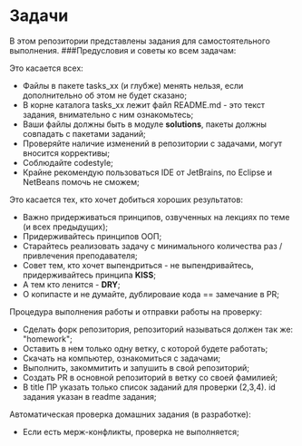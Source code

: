 # Задачи
В этом репозитории представлены задания для самостоятельного выполнения.
###Предусловия и советы ко всем задачам:

Это касается всех: 
- Файлы в пакете tasks_хх (и глубже) менять нельзя, если дополнительно об этом не будет сказано;
- В корне каталога tasks_xx лежит файл README.md - это текст задания, внимательно с ним ознакомьтесь; 
- Ваши файлы должны быть в модуле **solutions**, пакеты должны совпадать с пакетами заданий;
- Проверяйте наличие изменений в репозитории с задачами, могут вносится коррективы;
- Соблюдайте сodestyle;
- Крайне рекомендую пользоваться IDE от JetBrains, по Eclipse и NetBeans помочь не сможем;

Это касается тех, кто хочет добиться хороших результатов:

- Важно придерживаться принципов, озвученных на лекциях по теме (и всех предыдущих);
- Придерживайтесь принципов ООП;
- Старайтесь реализовать задачу с минимального количества раз / привлечения преподавателя;
- Совет тем, кто хочет выпендриться - не выпендривайтесь, придерживайтесь принципа **KISS**;
- А тем кто ленится - **DRY**;
- О копипасте и не думайте, дублироваие кода == замечание в PR;

Процедура выполнения работы и отправки работы на проверку:
- Сделать форк репозитория, репозиторий называться должен так же: "homework";
- Оставить в нем только одну ветку, с которой будете работать;
- Скачать на компьютер, ознакомиться с задачами;
- Выполнить, закоммитить и запушить в свой репозиторий;
- Создать PR в основной репозиторий в ветку со своей фамилией;
- В title ПР указать только список заданий для проверки (2,3,4). id задания указан в readme задания;

Автоматическая проверка домашних задания (в разработке):
- Если есть мерж-конфликты, проверка не выполняется;

